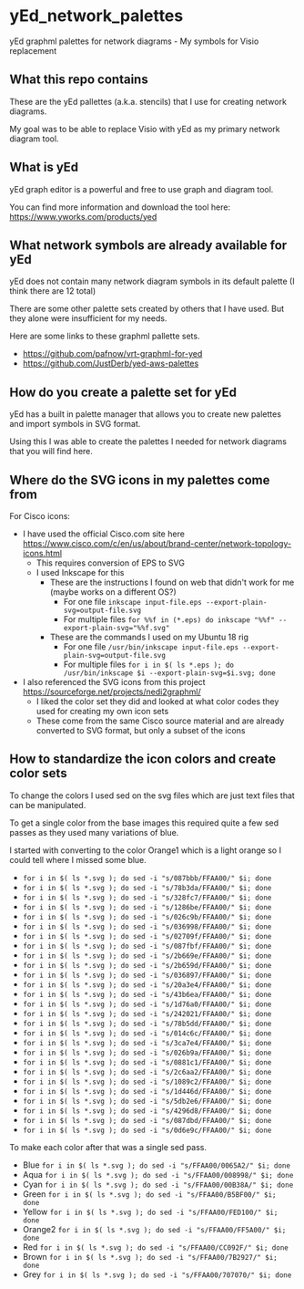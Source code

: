 # yEd_network_palettes
yEd graphml palettes for network diagrams - My symbols for Visio replacement


## What this repo contains

These are the yEd pallettes (a.k.a. stencils) that I use for creating network diagrams.

My goal was to be able to replace Visio with yEd as my primary network diagram tool.

## What is yEd

yEd graph editor is a powerful and  free to use graph and diagram tool.

You can find more information and download the tool here: https://www.yworks.com/products/yed

## What network symbols are already available for yEd

yEd does not contain many network diagram symbols in its default palette (I think there are 12 total)

There are some other palette sets created by others that I have used.
But they alone were insufficient for my needs.

Here are some links to these graphml pallette sets.

* https://github.com/pafnow/vrt-graphml-for-yed
* https://github.com/JustDerb/yed-aws-palettes

## How do you create a palette set for yEd

yEd has a built in palette manager that allows you to create new palettes and import symbols in SVG format.

Using this I was able to create the palettes I needed for network diagrams that you will find here.

## Where do the SVG icons in my palettes come from

For Cisco icons:
* I have used the official Cisco.com site here https://www.cisco.com/c/en/us/about/brand-center/network-topology-icons.html
  * This requires conversion of EPS to SVG
  * I used Inkscape for this
    * These are the instructions I found on web that didn't work for me (maybe works on a different OS?)
      * For one file ```inkscape input-file.eps --export-plain-svg=output-file.svg```
      * For multiple files ```for %%f in (*.eps) do inkscape "%%f" --export-plain-svg="%%f.svg"```
    * These are the commands I used on my Ubuntu 18 rig
      * For one file ```/usr/bin/inkscape input-file.eps --export-plain-svg=output-file.svg```
      * For multiple files ```for i in $( ls *.eps ); do /usr/bin/inkscape $i --export-plain-svg=$i.svg; done```
* I also referenced the SVG icons from this project https://sourceforge.net/projects/nedi2graphml/
  * I liked the color set they did and looked at what color codes they used for creating my own icon sets
  * These come from the same Cisco source material and are already converted to SVG format, but only a subset of the icons

## How to standardize the icon colors and create color sets

To change the colors I used sed on the svg files which are just text files that can be manipulated.

To get a single color from the base images this required quite a few sed passes as they used many variations of blue.

I started with converting to the color Orange1 which is a light orange so I could tell where I missed some blue.

* ```for i in $( ls *.svg ); do sed -i "s/087bbb/FFAA00/" $i; done```
* ```for i in $( ls *.svg ); do sed -i "s/78b3da/FFAA00/" $i; done```
* ```for i in $( ls *.svg ); do sed -i "s/328fc7/FFAA00/" $i; done```
* ```for i in $( ls *.svg ); do sed -i "s/1286be/FFAA00/" $i; done```
* ```for i in $( ls *.svg ); do sed -i "s/026c9b/FFAA00/" $i; done```
* ```for i in $( ls *.svg ); do sed -i "s/036998/FFAA00/" $i; done```
* ```for i in $( ls *.svg ); do sed -i "s/02709f/FFAA00/" $i; done```
* ```for i in $( ls *.svg ); do sed -i "s/087fbf/FFAA00/" $i; done```
* ```for i in $( ls *.svg ); do sed -i "s/2b669e/FFAA00/" $i; done```
* ```for i in $( ls *.svg ); do sed -i "s/2b659d/FFAA00/" $i; done```
* ```for i in $( ls *.svg ); do sed -i "s/036897/FFAA00/" $i; done```
* ```for i in $( ls *.svg ); do sed -i "s/20a3e4/FFAA00/" $i; done```
* ```for i in $( ls *.svg ); do sed -i "s/43b6ea/FFAA00/" $i; done```
* ```for i in $( ls *.svg ); do sed -i "s/1d76a0/FFAA00/" $i; done```
* ```for i in $( ls *.svg ); do sed -i "s/242021/FFAA00/" $i; done```
* ```for i in $( ls *.svg ); do sed -i "s/78b5dd/FFAA00/" $i; done```
* ```for i in $( ls *.svg ); do sed -i "s/014c6c/FFAA00/" $i; done```
* ```for i in $( ls *.svg ); do sed -i "s/3ca7e4/FFAA00/" $i; done```
* ```for i in $( ls *.svg ); do sed -i "s/026b9a/FFAA00/" $i; done```
* ```for i in $( ls *.svg ); do sed -i "s/0881c1/FFAA00/" $i; done```
* ```for i in $( ls *.svg ); do sed -i "s/2c6aa2/FFAA00/" $i; done```
* ```for i in $( ls *.svg ); do sed -i "s/1089c2/FFAA00/" $i; done```
* ```for i in $( ls *.svg ); do sed -i "s/1d446d/FFAA00/" $i; done```
* ```for i in $( ls *.svg ); do sed -i "s/5db2e6/FFAA00/" $i; done```
* ```for i in $( ls *.svg ); do sed -i "s/4296d8/FFAA00/" $i; done```
* ```for i in $( ls *.svg ); do sed -i "s/087dbd/FFAA00/" $i; done```
* ```for i in $( ls *.svg ); do sed -i "s/0d6e9c/FFAA00/" $i; done```

To make each color after that was a single sed pass.

* Blue ```for i in $( ls *.svg ); do sed -i "s/FFAA00/0065A2/" $i; done```
* Aqua ```for i in $( ls *.svg ); do sed -i "s/FFAA00/008998/" $i; done```
* Cyan ```for i in $( ls *.svg ); do sed -i "s/FFAA00/00B38A/" $i; done```
* Green ```for i in $( ls *.svg ); do sed -i "s/FFAA00/B5BF00/" $i; done```
* Yellow ```for i in $( ls *.svg ); do sed -i "s/FFAA00/FED100/" $i; done```
* Orange2 ```for i in $( ls *.svg ); do sed -i "s/FFAA00/FF5A00/" $i; done```
* Red ```for i in $( ls *.svg ); do sed -i "s/FFAA00/CC092F/" $i; done```
* Brown ```for i in $( ls *.svg ); do sed -i "s/FFAA00/7B2927/" $i; done```
* Grey ```for i in $( ls *.svg ); do sed -i "s/FFAA00/707070/" $i; done```

